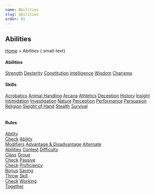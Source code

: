 ```yaml
---
name: Abilities
slug: abilities
order: 01
---
```

## Abilities
[Home](dm-operations-center) > Abilities  {.small-text}

#### Abilities
<div id="menu-container">
    <a href="strength">Strength</a>
    <a href="dexterity">Dexterity</a>
    <a href="constitution">Constitution</a>
    <a href="intelligence">Intelligence</a>
    <a href="wisdom">Wisdom</a>
    <a href="charisma">Charisma</a>
</div>

#### Skills
<div id="menu-container">
    <a href="acrobatics">Acrobatics</a>
    <a href="animal-handling">Animal Handling</a>
    <a href="arcana">Arcana</a>
    <a href="athletics">Athletics</a>
    <a href="deception">Deception</a>
    <a href="history">History</a>
    <a href="insight">Insight</a>
    <a href="intimidation">Intimidation</a>
    <a href="investigation">Investigation</a>
    <a href="nature">Nature</a>
    <a href="perception">Perception</a>
    <a href="performance">Performance</a>
    <a href="persuasion">Persuasion</a>
    <a href="religion">Religion</a>
    <a href="sleight-of-hand">Sleight of Hand</a>
    <a href="stealth">Stealth</a>
    <a href="survival">Survival</a>
</div>
<br/>

#### Rules
<div id="menu-container">
    <a href="ability-check">Ability<br/> Check</a>
    <a href="ability-modifiers">Ability<br/> Modifiers</a>
    <a href="advantage-and-disadvantage">Advantage & Disadvantage</a>
    <a href="alternate-abilities">Alternate<br/> Abilities</a>
    <a href="contest">Contest</a>
    <a href="difficulty-class">Difficulty<br/> Class</a>
    <a href="group-check">Group<br/> Check</a>
    <a href="passive-check">Passive<br/> Check</a>
    <a href="proficiency-bonus">Proficiency<br/> Bonus</a>
    <a href="saving-throw">Saving<br/> Throw</a>
    <a href="skill-check">Skill<br/> Check</a>
    <a href="working-together">Working<br/> Together</a>
</div>


